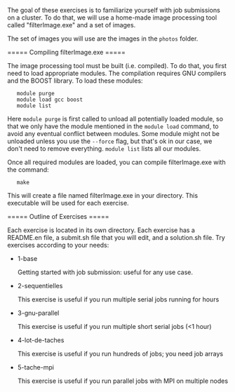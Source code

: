 
The goal of these exercises is to familiarize yourself with job submissions on
a cluster. To do that, we will use a home-made image processing tool called
"filterImage.exe" and a set of images.

The set of images you will use are the images in the `photos` folder.

===== Compiling filterImage.exe =====

The image processing tool must be built (i.e. compiled). To do that, you first
need to load appropriate modules. The compilation requires GNU compilers and
the BOOST library. To load these modules:
```
   module purge
   module load gcc boost
   module list
```
Here `module purge` is first called to unload all potentially loaded module, so that we only have
the module mentioned in the `module load` command, to avoid any eventual conflict between modules.
Some module might not be unloaded unless you use the `--force` flag, but that's ok in our case, we don't need
to remove everything.
`module list` lists all our modules.


Once all required modules are loaded, you can compile filterImage.exe with the command:
```
   make
```
This will create a file named filterImage.exe in your directory. This
executable will be used for each exercise.

===== Outline of Exercises =====

Each exercise is located in its own directory. Each exercise has a
README.en file, a submit.sh file that you will edit, and a solution.sh file.
Try exercises according to your needs:

  * 1-base
   
    Getting started with job submission: useful for any use case.

  * 2-sequentielles

    This exercise is useful if you run multiple serial jobs running for hours

  * 3-gnu-parallel

    This exercise is useful if you run multiple short serial jobs (<1 hour)

  * 4-lot-de-taches

    This exercise is useful if you run hundreds of jobs; you need job arrays

  * 5-tache-mpi

    This exercise is useful if you run parallel jobs with MPI on multiple nodes
